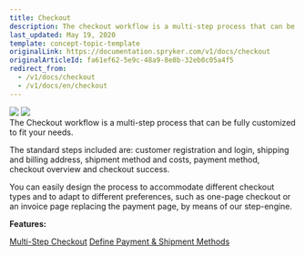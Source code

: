 ```yaml
---
title: Checkout
description: The checkout workflow is a multi-step process that can be fullly customized to fit your needs.
last_updated: May 19, 2020
template: concept-topic-template
originalLink: https://documentation.spryker.com/v1/docs/checkout
originalArticleId: fa61ef62-5e9c-48a9-8e8b-32eb0c05a4f5
redirect_from:
  - /v1/docs/checkout
  - /v1/docs/en/checkout
---
```


<div class='feature-text'>
    <div class='feature-images'>
    <img class="light-mode" src="https://spryker.s3.eu-central-1.amazonaws.com/docs/Document+360/Capabilities+icons/light/Checkout.svg"/>
    <img class="dark-mode" src="https://spryker.s3.eu-central-1.amazonaws.com/docs/Document+360/Capabilities+icons/dark/Checkout.svg"/>
    </div>
    <div class="feature-text-wrap">
The Checkout workflow is a multi-step process that can be fully customized to fit your needs.

The standard steps included are: customer registration and login, shipping and billing address, shipment method and costs, payment method, checkout overview and checkout success.

You can easily design the process to accommodate different checkout types and to adapt to different preferences, such as one-page checkout or an invoice page replacing the payment page, by means of our step-engine.
 </div>
</div>


**Features:**
<div>
<a class="feature-link" href="/docs/scos/user/features/202108.0/checkout-feature-overview/multi-step-checkout-overview.html">Multi-Step Checkout</a>  
<a class="feature-link" href="/docs/scos/user/features/{{page.version}}/checkout-feature-overview/define-payment-and-shipment-methods.html">Define Payment & Shipment Methods</a>
</div>
